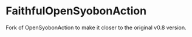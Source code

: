 # FaithfulOpenSyobonAction
Fork of OpenSyobonAction to make it closer to the original v0.8 version.
